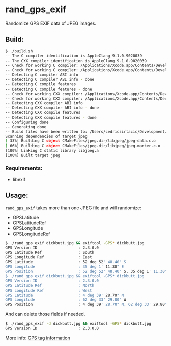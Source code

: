 # rand_gps_exif
Randomize GPS EXIF data of JPEG images.

## Build:
```bash
$ ./build.sh
-- The C compiler identification is AppleClang 9.1.0.9020039
-- The CXX compiler identification is AppleClang 9.1.0.9020039
-- Check for working C compiler: /Applications/Xcode.app/Contents/Developer/Toolchains/XcodeDefault.xctoolchain/usr/bin/cc
-- Check for working C compiler: /Applications/Xcode.app/Contents/Developer/Toolchains/XcodeDefault.xctoolchain/usr/bin/cc -- works
-- Detecting C compiler ABI info
-- Detecting C compiler ABI info - done
-- Detecting C compile features
-- Detecting C compile features - done
-- Check for working CXX compiler: /Applications/Xcode.app/Contents/Developer/Toolchains/XcodeDefault.xctoolchain/usr/bin/c++
-- Check for working CXX compiler: /Applications/Xcode.app/Contents/Developer/Toolchains/XcodeDefault.xctoolchain/usr/bin/c++ -- works
-- Detecting CXX compiler ABI info
-- Detecting CXX compiler ABI info - done
-- Detecting CXX compile features
-- Detecting CXX compile features - done
-- Configuring done
-- Generating done
-- Build files have been written to: /Users/cedriczirtacic/Development/rand_gps_exif
Scanning dependencies of target jpeg
[ 33%] Building C object CMakeFiles/jpeg.dir/libjpeg/jpeg-data.c.o
[ 66%] Building C object CMakeFiles/jpeg.dir/libjpeg/jpeg-marker.c.o
[100%] Linking C static library libjpeg.a
[100%] Built target jpeg
```

### Requirements:
 * libexif

## Usage:
`rand_gps_exif` takes more than one JPEG file and will randomize:
 * GPSLatitude
 * GPSLatitudeRef
 * GPSLongitude
 * GPSLongitudeRef

```bash
$ ./rand_gps_exif dickbutt.jpg && exiftool -GPS* dickbutt.jpg
GPS Version ID                  : 2.3.0.0
GPS Latitude Ref                : South
GPS Longitude Ref               : East
GPS Latitude                    : 52 deg 52' 48.40" S
GPS Longitude                   : 35 deg 1' 11.30" E
GPS Position                    : 52 deg 52' 48.40" S, 35 deg 1' 11.30" E
$ ./rand_gps_exif dickbutt.jpg && exiftool -GPS* dickbutt.jpg
GPS Version ID                  : 2.3.0.0
GPS Latitude Ref                : North
GPS Longitude Ref               : West
GPS Latitude                    : 4 deg 39' 28.70" N
GPS Longitude                   : 62 deg 33' 29.80" W
GPS Position                    : 4 deg 39' 28.70" N, 62 deg 33' 29.80" W
```
And can delete those fields if needed.
```bash
$ ./rand_gps_exif -d dickbutt.jpg && exiftool -GPS* dickbutt.jpg
GPS Version ID                  : 2.3.0.0
```

More info: [GPS tag information](https://sno.phy.queensu.ca/~phil/exiftool/TagNames/GPS.html)
